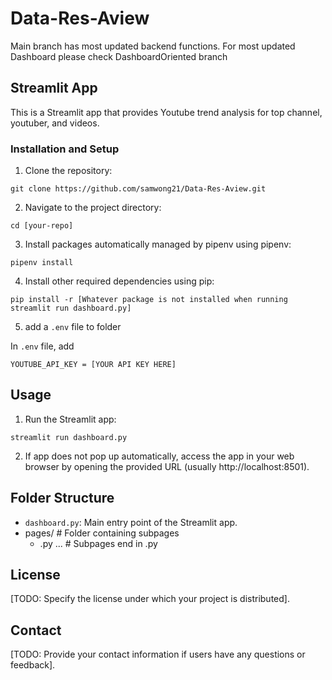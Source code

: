# Data-Res-Aview

Main branch has most updated backend functions. 
For most updated Dashboard please check DashboardOriented branch

## Streamlit App

This is a Streamlit app that provides Youtube trend analysis for top channel, youtuber, and videos.

### Installation and Setup

1. Clone the repository: 

`git clone https://github.com/samwong21/Data-Res-Aview.git`

2. Navigate to the project directory:

`cd [your-repo]`

3. Install packages automatically managed by pipenv using pipenv:

`pipenv install`

4. Install other required dependencies using pip:

`pip install -r [Whatever package is not installed when running streamlit run dashboard.py]`

5. add a `.env` file to folder 

In `.env` file, add

`YOUTUBE_API_KEY = [YOUR API KEY HERE]`


## Usage

1. Run the Streamlit app:

`streamlit run dashboard.py`

2. If app does not pop up automatically, access the app in your web browser by opening the provided URL (usually http://localhost:8501).


## Folder Structure

- `dashboard.py`:  Main entry point of the Streamlit app.
- pages/                 # Folder containing subpages
  - .py ...               # Subpages end in .py

## License

[TODO: Specify the license under which your project is distributed].

## Contact

[TODO: Provide your contact information if users have any questions or feedback].


